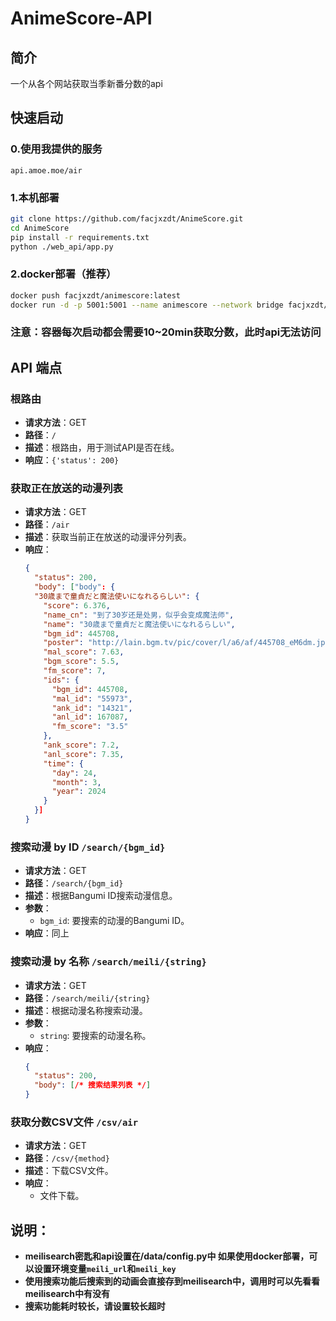 # AnimeScore-API

## 简介

一个从各个网站获取当季新番分数的api

## 快速启动

### 0.使用我提供的服务
```
api.amoe.moe/air
```

### 1.本机部署

```bash
git clone https://github.com/facjxzdt/AnimeScore.git
cd AnimeScore
pip install -r requirements.txt
python ./web_api/app.py
```
### 2.docker部署（推荐）

```bash
docker push facjxzdt/animescore:latest
docker run -d -p 5001:5001 --name animescore --network bridge facjxzdt/animescore
```
### 注意：容器每次启动都会需要10~20min获取分数，此时api无法访问

## API 端点

### 根路由

- **请求方法**：GET
- **路径**：`/`
- **描述**：根路由，用于测试API是否在线。
- **响应**：`{'status': 200}`

### 获取正在放送的动漫列表

- **请求方法**：GET
- **路径**：`/air`
- **描述**：获取当前正在放送的动漫评分列表。
- **响应**：
  ```json
  {
    "status": 200,
    "body": ["body": {
    "30歳まで童貞だと魔法使いになれるらしい": {
      "score": 6.376,
      "name_cn": "到了30岁还是处男，似乎会变成魔法师",
      "name": "30歳まで童貞だと魔法使いになれるらしい",
      "bgm_id": 445708,
      "poster": "http://lain.bgm.tv/pic/cover/l/a6/af/445708_eM6dm.jpg",
      "mal_score": 7.63,
      "bgm_score": 5.5,
      "fm_score": 7,
      "ids": {
        "bgm_id": 445708,
        "mal_id": "55973",
        "ank_id": "14321",
        "anl_id": 167087,
        "fm_score": "3.5"
      },
      "ank_score": 7.2,
      "anl_score": 7.35,
      "time": {
        "day": 24,
        "month": 3,
        "year": 2024
      }
    }]
  }


### 搜索动漫 by ID `/search/{bgm_id}`

- **请求方法**：GET
- **路径**：`/search/{bgm_id}`
- **描述**：根据Bangumi ID搜索动漫信息。
- **参数**：
  - `bgm_id`: 要搜索的动漫的Bangumi ID。
- **响应**：同上

### 搜索动漫 by 名称 `/search/meili/{string}`

- **请求方法**：GET
- **路径**：`/search/meili/{string}`
- **描述**：根据动漫名称搜索动漫。
- **参数**：
  - `string`: 要搜索的动漫名称。
- **响应**：
  ```json
  {
    "status": 200,
    "body": [/* 搜索结果列表 */]
  }
  ```

### 获取分数CSV文件 `/csv/air`

- **请求方法**：GET
- **路径**：`/csv/{method}`
- **描述**：下载CSV文件。
- **响应**：
  - 文件下载。

## 说明：
- **meilisearch密匙和api设置在/data/config.py中 如果使用docker部署，可以设置环境变量`meili_url`和`meili_key`**
- **使用搜索功能后搜索到的动画会直接存到meilisearch中，调用时可以先看看meilisearch中有没有**
- **搜索功能耗时较长，请设置较长超时**
